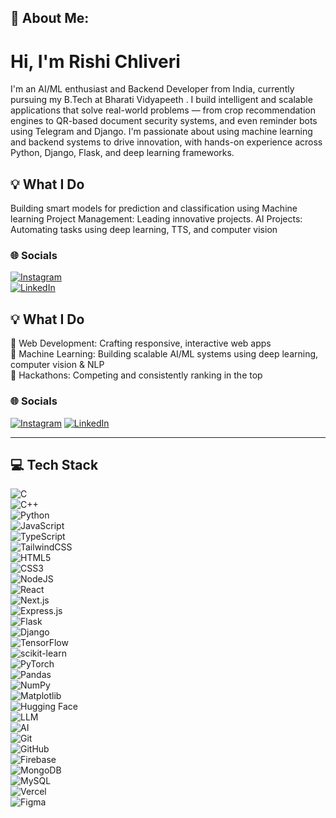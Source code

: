 ## 💫 About Me:
# Hi, I'm Rishi Chliveri
I'm an AI/ML enthusiast and Backend Developer from India,
currently pursuing my B.Tech at Bharati Vidyapeeth .
I build intelligent and scalable applications that solve real-world problems —
from crop recommendation engines to QR-based document security systems, and even reminder bots using Telegram and Django.
I'm passionate about using machine learning and backend systems to drive innovation, with hands-on experience across Python, Django, Flask, and deep learning frameworks.

## 💡 What I Do
Building smart models for prediction and classification using Machine learning
Project Management: Leading innovative projects.
AI Projects: Automating tasks using deep learning, TTS, and computer vision


### 🌐 Socials  
[![Instagram](https://img.shields.io/badge/Instagram-E4405F?style=for-the-badge&logo=instagram&logoColor=white)](https://instagram.com/yourhandle)  
[![LinkedIn](https://img.shields.io/badge/LinkedIn-0077B5?style=for-the-badge&logo=linkedin&logoColor=white)](https://linkedin.com/in/yourprofile)

## 💡 What I Do  
🔹 Web Development: Crafting responsive, interactive web apps  
🔹 Machine Learning: Building scalable AI/ML systems using deep learning, computer vision & NLP  
🔹 Hackathons: Competing and consistently ranking in the top  

### 🌐 Socials  
[![Instagram](https://img.shields.io/badge/Instagram-E4405F?style=for-the-badge&logo=instagram&logoColor=white)]([https://instagram.com/yourhandle](https://www.instagram.com/rishi_dlr/))  
[![LinkedIn](https://img.shields.io/badge/LinkedIn-0077B5?style=for-the-badge&logo=linkedin&logoColor=white)]([https://linkedin.com/in/yourprofile](https://www.linkedin.com/in/rishi-chilveri-91a01327b/))

---

## 💻 Tech Stack  

![C](https://img.shields.io/badge/C-00599C?style=for-the-badge&logo=c&logoColor=white)  
![C++](https://img.shields.io/badge/C++-00599C?style=for-the-badge&logo=c%2B%2B&logoColor=white)  
![Python](https://img.shields.io/badge/Python-3776AB?style=for-the-badge&logo=python&logoColor=white)  
![JavaScript](https://img.shields.io/badge/JavaScript-F7DF1E?style=for-the-badge&logo=javascript&logoColor=black)  
![TypeScript](https://img.shields.io/badge/TypeScript-3178C6?style=for-the-badge&logo=typescript&logoColor=white)  
![TailwindCSS](https://img.shields.io/badge/Tailwind_CSS-38B2AC?style=for-the-badge&logo=tailwind-css&logoColor=white)  
![HTML5](https://img.shields.io/badge/HTML5-E34F26?style=for-the-badge&logo=html5&logoColor=white)  
![CSS3](https://img.shields.io/badge/CSS3-1572B6?style=for-the-badge&logo=css3&logoColor=white)  
![NodeJS](https://img.shields.io/badge/Node.js-339933?style=for-the-badge&logo=node.js&logoColor=white)  
![React](https://img.shields.io/badge/React-20232A?style=for-the-badge&logo=react&logoColor=61DAFB)  
![Next.js](https://img.shields.io/badge/Next.js-000000?style=for-the-badge&logo=next.js&logoColor=white)  
![Express.js](https://img.shields.io/badge/Express.js-404D59?style=for-the-badge)  
![Flask](https://img.shields.io/badge/Flask-black?style=for-the-badge&logo=flask&logoColor=white)  
![Django](https://img.shields.io/badge/Django-092E20?style=for-the-badge&logo=django&logoColor=white)  
![TensorFlow](https://img.shields.io/badge/TensorFlow-FF6F00?style=for-the-badge&logo=tensorflow&logoColor=white)  
![scikit-learn](https://img.shields.io/badge/scikit_learn-F7931E?style=for-the-badge&logo=scikit-learn&logoColor=white)  
![PyTorch](https://img.shields.io/badge/PyTorch-EE4C2C?style=for-the-badge&logo=pytorch&logoColor=white)  
![Pandas](https://img.shields.io/badge/Pandas-150458?style=for-the-badge&logo=pandas&logoColor=white)  
![NumPy](https://img.shields.io/badge/NumPy-013243?style=for-the-badge&logo=numpy&logoColor=white)  
![Matplotlib](https://img.shields.io/badge/Matplotlib-11557C?style=for-the-badge&logo=matplotlib&logoColor=white)  
![Hugging Face](https://img.shields.io/badge/HuggingFace-FFD21F?style=for-the-badge&logo=huggingface&logoColor=black)  
![LLM](https://img.shields.io/badge/LLM-Large%20Language%20Models-blueviolet?style=for-the-badge)  
![AI](https://img.shields.io/badge/Artificial%20Intelligence-00BFFF?style=for-the-badge)  
![Git](https://img.shields.io/badge/Git-F05032?style=for-the-badge&logo=git&logoColor=white)  
![GitHub](https://img.shields.io/badge/GitHub-181717?style=for-the-badge&logo=github&logoColor=white)  
![Firebase](https://img.shields.io/badge/Firebase-FFCA28?style=for-the-badge&logo=firebase&logoColor=black)  
![MongoDB](https://img.shields.io/badge/MongoDB-4EA94B?style=for-the-badge&logo=mongodb&logoColor=white)  
![MySQL](https://img.shields.io/badge/MySQL-005C84?style=for-the-badge&logo=mysql&logoColor=white)   
![Vercel](https://img.shields.io/badge/Vercel-000000?style=for-the-badge&logo=vercel&logoColor=white)  
![Figma](https://img.shields.io/badge/Figma-F24E1E?style=for-the-badge&logo=figma&logoColor=white)  


